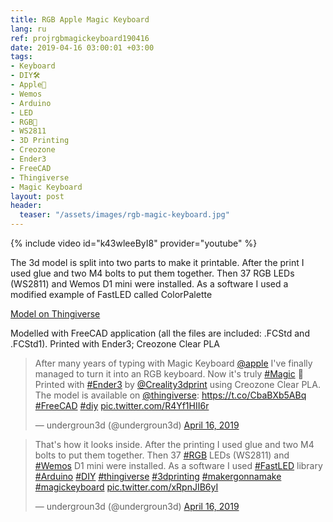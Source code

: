 ```yaml
---
title: RGB Apple Magic Keyboard
lang: ru
ref: projrgbmagickeyboard190416
date: 2019-04-16 03:00:01 +03:00
tags:
- Keyboard
- DIY🛠
- Apple🍎
- Wemos
- Arduino
- LED
- RGB🌈
- WS2811
- 3D Printing
- Creozone
- Ender3
- FreeCAD
- Thingiverse
- Magic Keyboard
layout: post
header:
  teaser: "/assets/images/rgb-magic-keyboard.jpg"
---
```


{% include video id="k43wleeByI8" provider="youtube" %}

The 3d model is split into two parts to make it printable. After the print I used glue and two M4 bolts to put them together. Then 37 RGB LEDs (WS2811) and Wemos D1 mini were installed. As a software I used a modified example of FastLED called ColorPalette

[Model on Thingiverse](https://www.thingiverse.com/thing:3568383)

Modelled with FreeCAD application (all the files are included: .FCStd and .FCStd1). Printed with Ender3; Creozone Clear PLA

<blockquote class="twitter-tweet"><p lang="en" dir="ltr">After many years of typing with Magic Keyboard <a href="https://twitter.com/Apple?ref_src=twsrc%5Etfw">@apple</a> I&#39;ve finally managed to turn it into an RGB keyboard. Now it&#39;s truly <a href="https://twitter.com/hashtag/Magic?src=hash&amp;ref_src=twsrc%5Etfw">#Magic</a> 🙌 Printed with <a href="https://twitter.com/hashtag/Ender3?src=hash&amp;ref_src=twsrc%5Etfw">#Ender3</a> by <a href="https://twitter.com/Creality3dprint?ref_src=twsrc%5Etfw">@Creality3dprint</a> using Creozone Clear PLA. The model is available on <a href="https://twitter.com/thingiverse?ref_src=twsrc%5Etfw">@thingiverse</a>: <a href="https://t.co/CbaBXb5ABq">https://t.co/CbaBXb5ABq</a> <a href="https://twitter.com/hashtag/FreeCAD?src=hash&amp;ref_src=twsrc%5Etfw">#FreeCAD</a> <a href="https://twitter.com/hashtag/diy?src=hash&amp;ref_src=twsrc%5Etfw">#diy</a> <a href="https://t.co/R4Yf1HII6r">pic.twitter.com/R4Yf1HII6r</a></p>&mdash; undergroun3d (@undergroun3d) <a href="https://twitter.com/undergroun3d/status/1118228995672244224?ref_src=twsrc%5Etfw">April 16, 2019</a></blockquote> <script async src="https://platform.twitter.com/widgets.js" charset="utf-8"></script>

<blockquote class="twitter-tweet"><p lang="en" dir="ltr">That&#39;s how it looks inside. After the printing I used glue and two M4 bolts to put them together. Then 37 <a href="https://twitter.com/hashtag/RGB?src=hash&amp;ref_src=twsrc%5Etfw">#RGB</a> LEDs (WS2811) and <a href="https://twitter.com/hashtag/Wemos?src=hash&amp;ref_src=twsrc%5Etfw">#Wemos</a> D1 mini were installed. As a software I used <a href="https://twitter.com/hashtag/FastLED?src=hash&amp;ref_src=twsrc%5Etfw">#FastLED</a> library <a href="https://twitter.com/hashtag/Arduino?src=hash&amp;ref_src=twsrc%5Etfw">#Arduino</a> <a href="https://twitter.com/hashtag/DIY?src=hash&amp;ref_src=twsrc%5Etfw">#DIY</a> <a href="https://twitter.com/hashtag/thingiverse?src=hash&amp;ref_src=twsrc%5Etfw">#thingiverse</a> <a href="https://twitter.com/hashtag/3dprinting?src=hash&amp;ref_src=twsrc%5Etfw">#3dprinting</a> <a href="https://twitter.com/hashtag/makergonnamake?src=hash&amp;ref_src=twsrc%5Etfw">#makergonnamake</a> <a href="https://twitter.com/hashtag/magickeyboard?src=hash&amp;ref_src=twsrc%5Etfw">#magickeyboard</a> <a href="https://t.co/xRpnJIB6yI">pic.twitter.com/xRpnJIB6yI</a></p>&mdash; undergroun3d (@undergroun3d) <a href="https://twitter.com/undergroun3d/status/1118229003146543104?ref_src=twsrc%5Etfw">April 16, 2019</a></blockquote> <script async src="https://platform.twitter.com/widgets.js" charset="utf-8"></script>
